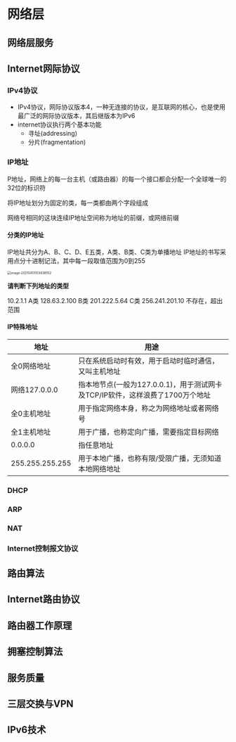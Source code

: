 # 网络层

## 网络层服务

## Internet网际协议

### IPv4协议

- IPv4协议，网际协议版本4，一种无连接的协议，是互联网的核心，也是使用最广泛的网际协议版本，其后继版本为IPv6
- internet协议执行两个基本功能
  - 寻址(addressing)
  - 分片(fragmentation) 

### IP地址

P地址，网络上的每一台主机（或路由器）的每一个接口都会分配一个全球唯一的32位的标识符

将IP地址划分为固定的类，每一类都由两个字段组成

网络号相同的这块连续IP地址空间称为地址的前缀，或网络前缀

#### 分类的IP地址

IP地址共分为A、B、C、D、E五类，A类、B类、C类为单播地址
IP地址的书写采用点分十进制记法，其中每一段取值范围为0到255

<img src="https://note-java.oss-cn-beijing.aliyuncs.com/img/image-20210413103438552.png" alt="image-20210413103438552" style="zoom:50%;" />

**请判断下列地址的类型**

10.2.1.1						 A类
128.63.2.100				B类
201.222.5.64				C类
256.241.201.10			不存在，超出范围

#### **IP特殊地址**

| 地址            | 用途                                                         |
| --------------- | ------------------------------------------------------------ |
| 全0网络地址     | 只在系统启动时有效，用于启动时临时通信，又叫主机地址         |
| 网络127.0.0.0   | 指本地节点(一般为127.0.0.1)，用于测试网卡及TCP/IP软件，这样浪费了1700万个地址 |
| 全0主机地址     | 用于指定网络本身，称之为网络地址或者网络号                   |
| 全1主机地址     | 用于广播，也称定向广播，需要指定目标网络                     |
| 0.0.0.0         | 指任意地址                                                   |
| 255.255.255.255 | 用于本地广播，也称有限/受限广播，无须知道本地网络地址        |



### DHCP

### ARP

### NAT  

### Internet控制报文协议

## 路由算法

## Internet路由协议

## 路由器工作原理

## 拥塞控制算法

## 服务质量

## 三层交换与VPN

## IPv6技术